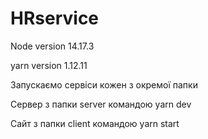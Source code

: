 # HRservice
</hr>
<p>Node version 14.17.3</p>
<p>yarn version 1.12.11</p>
 </hr>
  <p>Запускаємо сервіси кожен з окремої папки</p>
  </hr>
  <p>Сервер з папки server командою yarn dev</p>
  <p>Сайт з папки client командою yarn start</p>
